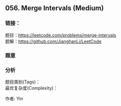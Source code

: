 ## 056. Merge Intervals (Medium)

### **链接**：
题目：https://leetcode.com/problems/merge-intervals  
题解：https://github.com/JianghanLi/LeetCode

### **题意**



### **分析**  
题目类别(Tags)：  
最优复杂度(Complexity)：  



作者: Yin
